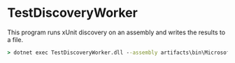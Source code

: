 # TestDiscoveryWorker

This program runs xUnit discovery on an assembly and writes the results to a file. 

```cmd
> dotnet exec TestDiscoveryWorker.dll --assembly artifacts\bin\Microsoft.CodeAnalysis.UnitTests\Debug\net9.0\Microsoft.CodeAnalysis.UnitTests.dll --out testlist.json
```

